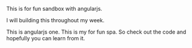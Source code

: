 This is for fun sandbox with angularjs.

I will building this throughout my week.

This is angularjs one. This is my for fun spa. So check out the code and hopefully you can learn from it.
